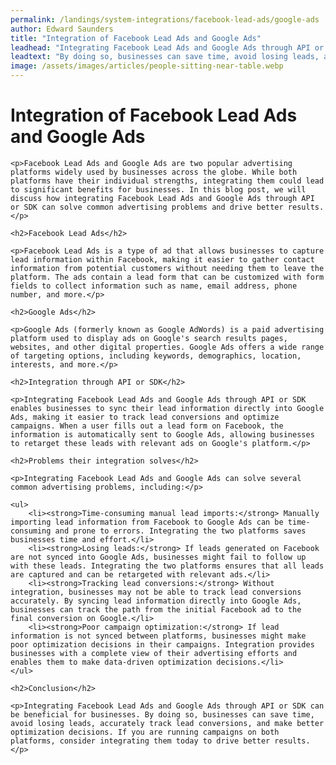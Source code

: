 ```yaml
---
permalink: /landings/system-integrations/facebook-lead-ads/google-ads
author: Edward Saunders
title: "Integration of Facebook Lead Ads and Google Ads"
leadhead: "Integrating Facebook Lead Ads and Google Ads through API or SDK can be beneficial for businesses"
leadtext: "By doing so, businesses can save time, avoid losing leads, accurately track lead conversions, and make better optimization decisions. If you are running campaigns on both platforms, consider integrating them today to drive better results."
image: /assets/images/articles/people-sitting-near-table.webp
---
```

<div class="arttext">	<h1>Integration of Facebook Lead Ads and Google Ads</h1>

	<p>Facebook Lead Ads and Google Ads are two popular advertising platforms widely used by businesses across the globe. While both platforms have their individual strengths, integrating them could lead to significant benefits for businesses. In this blog post, we will discuss how integrating Facebook Lead Ads and Google Ads through API or SDK can solve common advertising problems and drive better results.</p>

	<h2>Facebook Lead Ads</h2>

	<p>Facebook Lead Ads is a type of ad that allows businesses to capture lead information within Facebook, making it easier to gather contact information from potential customers without needing them to leave the platform. The ads contain a lead form that can be customized with form fields to collect information such as name, email address, phone number, and more.</p>

	<h2>Google Ads</h2>

	<p>Google Ads (formerly known as Google AdWords) is a paid advertising platform used to display ads on Google's search results pages, websites, and other digital properties. Google Ads offers a wide range of targeting options, including keywords, demographics, location, interests, and more.</p>

	<h2>Integration through API or SDK</h2>

	<p>Integrating Facebook Lead Ads and Google Ads through API or SDK enables businesses to sync their lead information directly into Google Ads, making it easier to track lead conversions and optimize campaigns. When a user fills out a lead form on Facebook, the information is automatically sent to Google Ads, allowing businesses to retarget these leads with relevant ads on Google's platform.</p>

	<h2>Problems their integration solves</h2>

	<p>Integrating Facebook Lead Ads and Google Ads can solve several common advertising problems, including:</p>

	<ul>
		<li><strong>Time-consuming manual lead imports:</strong> Manually importing lead information from Facebook to Google Ads can be time-consuming and prone to errors. Integrating the two platforms saves businesses time and effort.</li>
		<li><strong>Losing leads:</strong> If leads generated on Facebook are not synced into Google Ads, businesses might fail to follow up with these leads. Integrating the two platforms ensures that all leads are captured and can be retargeted with relevant ads.</li>
		<li><strong>Tracking lead conversions:</strong> Without integration, businesses may not be able to track lead conversions accurately. By syncing lead information directly into Google Ads, businesses can track the path from the initial Facebook ad to the final conversion on Google.</li>
		<li><strong>Poor campaign optimization:</strong> If lead information is not synced between platforms, businesses might make poor optimization decisions in their campaigns. Integration provides businesses with a complete view of their advertising efforts and enables them to make data-driven optimization decisions.</li>
	</ul>

	<h2>Conclusion</h2>

	<p>Integrating Facebook Lead Ads and Google Ads through API or SDK can be beneficial for businesses. By doing so, businesses can save time, avoid losing leads, accurately track lead conversions, and make better optimization decisions. If you are running campaigns on both platforms, consider integrating them today to drive better results.</p>
</div>